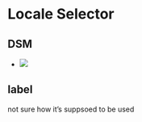 <!-- @format -->

# Locale Selector

## DSM
* ![](https://ultimaker.invisionapp.com/dsm/ultimaker/ultimaker-com/asset/components/)

## label
not sure how it’s suppsoed to be used
